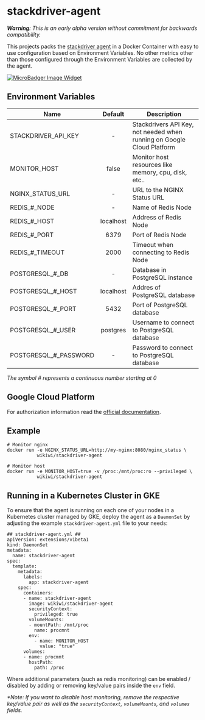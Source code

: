 # stackdriver-agent
*__Warning__: This is an early alpha version without commitment for backwards compatibility.*

This projects packs the [stackdriver agent](https://cloud.google.com/monitoring/agent/install-agent) in a Docker Container with easy to use configuration based on Environment Variables. No other metrics other than those configured through the Environment Variables are collected by the agent.

[![MicroBadger Image Widget]][MicroBadger URL]

[MicroBadger URL]: http://microbadger.com/#/images/wikiwi/stackdriver-agent
[MicroBadger Image Widget]: https://images.microbadger.com/badges/image/wikiwi/stackdriver-agent.svg

## Environment Variables
| Name                   | Default                  | Description                                                            |
| ---------------------- |:------------------------:| ---------------------------------------------------------------------- |
| STACKDRIVER_API_KEY    | -                        | Stackdrivers API Key, not needed when running on Google Cloud Platform |
| MONITOR_HOST           | false                    | Monitor host resources like memory, cpu, disk, etc..                   |
| NGINX_STATUS_URL       | -                        | URL to the NGINX Status URL                                            |
| REDIS_#_NODE           | -                        | Name of Redis Node                                                     |
| REDIS_#_HOST           | localhost                | Address of Redis Node                                                  |
| REDIS_#_PORT           | 6379                     | Port of Redis Node                                                     |
| REDIS_#_TIMEOUT        | 2000                     | Timeout when connecting to Redis Node                                  |
| POSTGRESQL_#_DB        | -                        | Database in PostgreSQL instance                                        |
| POSTGRESQL_#_HOST      | localhost                | Addres of PostgreSQL database                                          |
| POSTGRESQL_#_PORT      | 5432                     | Port of PostgreSQL database                                            |
| POSTGRESQL_#_USER      | postgres                 | Username to connect to PostgreSQL database                             |
| POSTGRESQL_#_PASSWORD  | -                        | Password to connect to PostgreSQL database                             |

_The symbol # represents a continuous number starting at 0_

## Google Cloud Platform
For authorization information read the [official documentation](https://cloud.google.com/monitoring/agent/install-agent).


## Example
    # Monitor nginx
    docker run -e NGINX_STATUS_URL=http://my-nginx:8080/nginx_status \
               wikiwi/stackdriver-agent

    # Monitor host
    docker run -e MONITOR_HOST=true -v /proc:/mnt/proc:ro --privileged \
               wikiwi/stackdriver-agent


## Running in a Kubernetes Cluster in GKE
To ensure that the agent is running on each one of your nodes in a Kubernetes cluster managed by GKE, deploy the agent as a `DaemonSet` by adjusting the example `stackdriver-agent.yml` file to your needs:
```
## stackdriver-agent.yml ##
apiVersion: extensions/v1beta1
kind: DaemonSet
metadata:
  name: stackdriver-agent
spec:
  template:
    metadata:
      labels:
        app: stackdriver-agent
    spec:
      containers:
      - name: stackdriver-agent
        image: wikiwi/stackdriver-agent
        securityContext:
          privileged: true
        volumeMounts:
        - mountPath: /mnt/proc
          name: procmnt
        env:
          - name: MONITOR_HOST
            value: "true"
      volumes:
      - name: procmnt
        hostPath:
          path: /proc
```
Where additional parameters (such as redis monitoring) can be enabled / disabled by adding or removing key/value pairs inside the `env` field. 

_*Note: If you want to disable host monitoring, remove the respective key/value pair as well as the `securityContext`, `volumeMounts`, and `volumes` fields._
